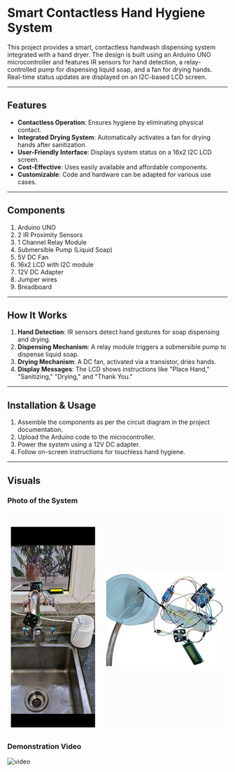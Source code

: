 # Smart Contactless Hand Hygiene System

This project provides a smart, contactless handwash dispensing system integrated with a hand dryer. The design is built using an Arduino UNO microcontroller and features IR sensors for hand detection, a relay-controlled pump for dispensing liquid soap, and a fan for drying hands. Real-time status updates are displayed on an I2C-based LCD screen.

---

## Features
- **Contactless Operation**: Ensures hygiene by eliminating physical contact.
- **Integrated Drying System**: Automatically activates a fan for drying hands after sanitization.
- **User-Friendly Interface**: Displays system status on a 16x2 I2C LCD screen.
- **Cost-Effective**: Uses easily available and affordable components.
- **Customizable**: Code and hardware can be adapted for various use cases.

---

## Components
1. Arduino UNO
2. 2 IR Proximity Sensors
3. 1 Channel Relay Module
4. Submersible Pump (Liquid Soap)
5. 5V DC Fan
6. 16x2 LCD with I2C module
7. 12V DC Adapter
8. Jumper wires
9. Breadboard

---

## How It Works
1. **Hand Detection**: IR sensors detect hand gestures for soap dispensing and drying.
2. **Dispensing Mechanism**: A relay module triggers a submersible pump to dispense liquid soap.
3. **Drying Mechanism**: A DC fan, activated via a transistor, dries hands.
4. **Display Messages**: The LCD shows instructions like "Place Hand," "Sanitizing," "Drying," and "Thank You."

---

## Installation & Usage
1. Assemble the components as per the circuit diagram in the project documentation.
2. Upload the Arduino code to the microcontroller.
3. Power the system using a 12V DC adapter.
4. Follow on-screen instructions for touchless hand hygiene.

---

## Visuals
### Photo of the System
  <img alt="image" src="Visuals/image.jpg">

### Demonstration Video
  <img alt="video" src="Visuals/video.mp4">
